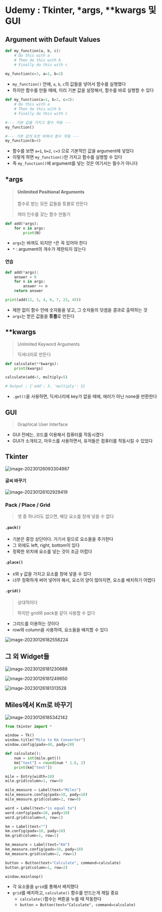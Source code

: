 # Udemy : Tkinter, *args, **kwargs 및 GUI



## Argument with Default Values

```python
def my_function(a, b, c):
    # Do this with a
    # Then do this with b
    # Finally do this with c
    
my_function(c=3, a=1, b=2)
```

- `my_function()` 안에, `a`, `b`, `c`의 값들을 넣어서 함수를 실행했다
- 하지만 함수를 만들 때에, 미리 기본 값을 설정해서, 함수를 바로 실행할 수 있다



```python
def my_function(a=1, b=2, c=3):
    # Do this with a
    # Then do this with b
    # Finally do this with c

#--- 기본 값을 가지고 함수 작동 ---
my_function()

#--- 기본 값의 b만 바꿔서 함수 작동 ---
my_function(b=4)
```

- 함수를 보면 `a=1`, `b=2`, `c=3` 으로 기본적인 값을 argument에 넣었다
- 이렇게 하면 `my_function()`만 가지고 함수를 실행할 수 있다
- 즉 `my_function()`에 argument를 넣는 것은 여기서는 필수가 아니다



## *args

> #### Unlimited Positional Arguments
>
> 함수로 받는 모든 값들을 튜블로 만든다
>
> 여러 인수를 갖는 함수 만들기

```python
def add(*args):
    for n in args:
        print(N)
```

- `args`는 바껴도 되지만 `*`은 꼭 있어야 한다
- `*`  :  argument의 개수가 제한되지 않는다



#### 연습

```python
def add(*args):
    answer = 0
    for n in args:
        answer += n
    return answer

print(add(12, 3, 4, 6, 7, 23, 45))
```

- 제한 없이 함수 안에 숫자들을 넣고, 그 숫자들의 덧셈을 결과로 출력하는 것
- `args`는 받은 값들을 **튜플**로 만든다



## **kwargs

> Unlimited Keyword Arguments
>
> 딕셔너리로 만든다

```python
def calculate(**kwargs):
    print(kwargs)

calculate(add=3, multiply=5)

# Output : {'add': 3, 'multiply': 5}
```

- `.get()`을 사용하면, 딕셔너리에 key가 없을 때에, 에러가 아닌 none을 반환한다





## GUI

> Graphical User Interface

- GUI 전에는, 코드를 이용해서 컴퓨터를 작동시켰다
- GUI가 소개되고, 마우스를 사용하면서, 유저들은 컴퓨터를 작동시킬 수 있었다



## Tkinter

![image-20230126093304987](25_Udemy_Python_tkinter_args_kwargs_GUI.assets/image-20230126093304987.png)



#### 글씨 바꾸기

![image-20230126102929419](25_Udemy_Python_tkinter_args_kwargs_GUI.assets/image-20230126102929419.png)



### Pack / Place / Grid

> 셋 중 하나라도 없으면, 해당 요소를 창에 넣을 수 없다

#### `.pack()`

- 기본은 중앙 상단이다. 거기서 밑으로 요소들을 추가한다
- 그 외에도 left, right, bottom이 있다
- 정확한 위치에 요소를 넣는 것이 조금 어렵다



#### `.place()`

- x와 y 값을 가지고 요소를 창에 넣을 수 있다
- 너무 정확하게 써어 넣어야 해서, 요소의 양이 많아지면, 요소를 배치하기 어렵다



#### `.grid()`

> 상대적이다
>
> 하지만 grid와 pack을 같이 사용할 수 없다

- 그리드를 이용하는 것이다
- row와 column을 사용하여, 요소들을 배치할 수 있다

![image-20230126182558224](25_Udemy_Python_tkinter_args_kwargs_GUI.assets/image-20230126182558224.png)





## 그 외 Widget들

![image-20230126181230688](25_Udemy_Python_tkinter_args_kwargs_GUI.assets/image-20230126181230688.png)

![image-20230126181249650](25_Udemy_Python_tkinter_args_kwargs_GUI.assets/image-20230126181249650.png)

![image-20230126181313528](25_Udemy_Python_tkinter_args_kwargs_GUI.assets/image-20230126181313528.png)



## Miles에서 Km로 바꾸기

![image-20230126185342142](25_Udemy_Python_tkinter_args_kwargs_GUI.assets/image-20230126185342142.png)

```python
from tkinter import *

window = Tk()
window.title("Mile to Km Converter")
window.config(padx=40, pady=20)

def calculate():
    num = int(mile.get())
    km["text"] = round(num * 1.6, 2)
    print(km["text"])

mile = Entry(width=10)
mile.grid(column=1, row=0)

mile_measure = Label(text="Miles")
mile_measure.config(padx=10, pady=10)
mile_measure.grid(column=2, row=0)

word = Label(text="is equal to")
word.config(padx=10, pady=10)
word.grid(column=0, row=1)

km = Label(text="")
km.config(padx=10, pady=10)
km.grid(column=1, row=1)

km_measure = Label(text="Km")
km_measure.config(padx=10, pady=10)
km_measure.grid(column=2, row=1)

button = Button(text="Calculate", command=calculate)
button.grid(column=1, row=2)

window.mainloop()
```

- 각 요소들을 `grid`를 통해서 배치했다
- `grid`를 배치하고, `calculate()` 함수를 만드는게 제일 중요
  - `calculate()`함수는 버튼을 누를 때 작동한다
  - `button = Button(text="Calculate", command=calculate)`
